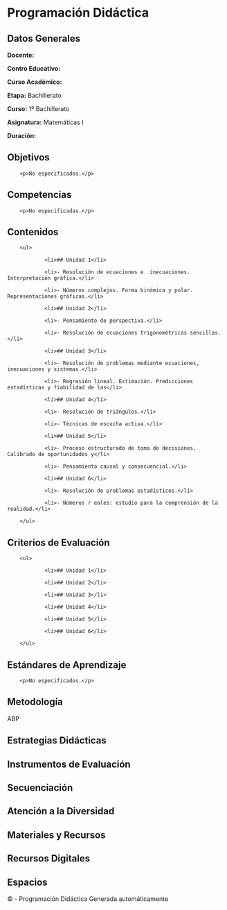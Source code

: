 <h1>Programación Didáctica</h1>

<section>
    <h2>Datos Generales</h2>
    <p><strong>Docente:</strong> </p>
    <p><strong>Centro Educativo:</strong> </p>
    <p><strong>Curso Académico:</strong> </p>
    <p><strong>Etapa:</strong> Bachillerato</p>
    <p><strong>Curso:</strong> 1º Bachillerato</p>
    <p><strong>Asignatura:</strong> Matemáticas I</p>
    <p><strong>Duración:</strong> </p>
</section>

<section>
    <h2>Objetivos</h2>
    
        <p>No especificados.</p>
    
</section>

<section>
    <h2>Competencias</h2>
    
        <p>No especificadas.</p>
    
</section>

<section>
    <h2>Contenidos</h2>
    
        <ul>
            
                <li>## Unidad 1</li>
            
                <li>- Resolución de ecuaciones e  inecuaciones. Interpretación gráfica.</li>
            
                <li>- Números complejos. Forma binómica y polar. Representaciones gráficas.</li>
            
                <li>## Unidad 2</li>
            
                <li>- Pensamiento de perspectiva.</li>
            
                <li>- Resolución de ecuaciones trigonométricas sencillas.</li>
            
                <li>## Unidad 3</li>
            
                <li>- Resolución de problemas mediante ecuaciones, inecuaciones y sistemas.</li>
            
                <li>- Regresión lineal. Estimación. Predicciones estadísticas y fiabilidad de las</li>
            
                <li>## Unidad 4</li>
            
                <li>- Resolución de triángulos.</li>
            
                <li>- Técnicas de escucha activa.</li>
            
                <li>## Unidad 5</li>
            
                <li>- Proceso estructurado de toma de decisiones. Calibrado de oportunidades y</li>
            
                <li>- Pensamiento causal y consecuencial.</li>
            
                <li>## Unidad 6</li>
            
                <li>- Resolución de problemas estadísticos.</li>
            
                <li>- Números r eales: estudio para la comprensión de la realidad.</li>
            
        </ul>
    
</section>

<section>
    <h2>Criterios de Evaluación</h2>
    
        <ul>
            
                <li>## Unidad 1</li>
            
                <li>## Unidad 2</li>
            
                <li>## Unidad 3</li>
            
                <li>## Unidad 4</li>
            
                <li>## Unidad 5</li>
            
                <li>## Unidad 6</li>
            
        </ul>
    
</section>

<section>
    <h2>Estándares de Aprendizaje</h2>
    
        <p>No especificados.</p>
    
</section>

<section>
    <h2>Metodología</h2>
    <p>ABP</p>
</section>

<section>
    <h2>Estrategias Didácticas</h2>
    <p></p>
</section>

<section>
    <h2>Instrumentos de Evaluación</h2>
    <p></p>
</section>

<section>
    <h2>Secuenciación</h2>
    <p></p>
</section>

<section>
    <h2>Atención a la Diversidad</h2>
    <p></p>
</section>

<section>
    <h2>Materiales y Recursos</h2>
    <p></p>
</section>

<section>
    <h2>Recursos Digitales</h2>
    <p></p>
</section>

<section>
    <h2>Espacios</h2>
    <p></p>
</section>

<footer>
    &copy;  - Programación Didáctica Generada automáticamente
</footer>

</body>
</html>
